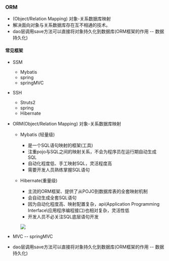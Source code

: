 ### ORM

- (Object/Relation Mapping) 对象-关系数据库映射
- 解决面向对象与关系数据库存在互不相通的技术。
- dao层调用save方法可以直接将对象持久化到数据库(ORM框架的作用 -- 数据持久化)

#### 常见框架

* SSM

  * Mybatis
  * spring
  * springMVC

* SSH
  * Struts2
  * spring
  * Hibernate

* ORM(Object/Relation Mapping) 对象-关系数据库映射
  * Mybatis (轻量级)
    * 是一个SQL语句映射的框架(工具)
    * 注重pojo与SQL之间的映射关系，不会为程序员在运行期自动生成SQL
    * 自动化程度低、手工映射SQL，灵活程度高
    * 需要开发人员熟练掌握SQL语句

  * Hibernate(重量级)

    * 主流的ORM框架、提供了从POJO到数据库表的全套映射机制
    * 会自动生成全套SQL语句
    * 因为自动化程度高、映射配置复杂，api(Application Programming Interface\应用程序编程接口)也相对复杂，灵活性低
    * 开发人员不必关注SQL底层语句开发

    ![](E:\笔记\A0_Photo\持久层框架.bmp)

* MVC -- springMVC

* dao层调用save方法可以直接将对象持久化到数据库(ORM框架的作用 -- 数据持久化)


